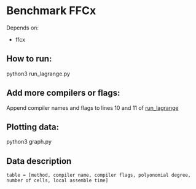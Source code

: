 # Benchmark FFCx

Depends on:
- ffcx


## How to run:
python3 run_lagrange.py


## Add more compilers or flags:
Append compiler names and flags to lines 10 and 11 of [run_lagrange](https://github.com/IgorBaratta/benchmark_function/blob/main/run_lagrange.py)


## Plotting data:
python3 graph.py


## Data description
```
table = [method, compiler name, compiler flags, polyonomial degree, number of cells, local assemble time]
```
